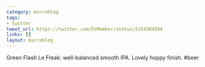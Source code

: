 ```yaml
---
category: microblog
tags:
- twitter
tweet_url: https://twitter.com/ExMember/status/5254384394
links: []
layout: microblog
---
```

Green Flash Le Freak: well-balanced smooth IPA. Lovely hoppy finish. #beer
